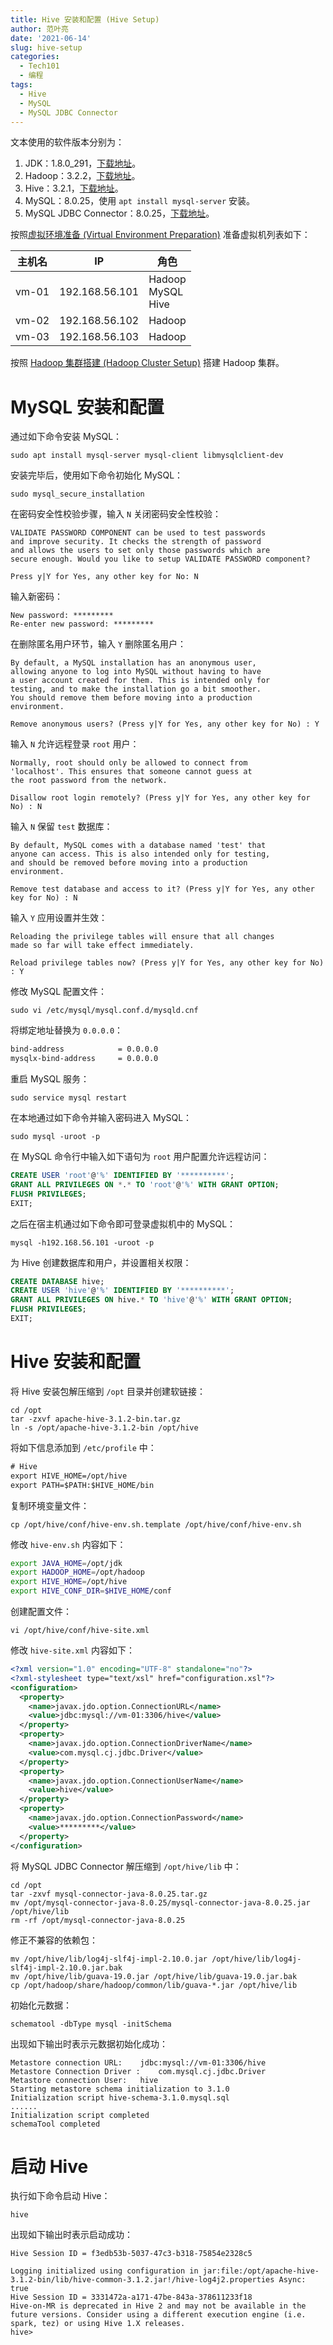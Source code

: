 ```yaml
---
title: Hive 安装和配置 (Hive Setup)
author: 范叶亮
date: '2021-06-14'
slug: hive-setup
categories:
  - Tech101
  - 编程
tags:
  - Hive
  - MySQL
  - MySQL JDBC Connector
---
```


文本使用的软件版本分别为：

1. JDK：1.8.0_291，[下载地址](https://www.oracle.com/cn/java/technologies/javase/javase-jdk8-downloads.html)。
2. Hadoop：3.2.2，[下载地址](https://hadoop.apache.org/releases.html)。
3. Hive：3.2.1，[下载地址](https://hive.apache.org/downloads.html)。
4. MySQL：8.0.25，使用 `apt install mysql-server` 安装。
5. MySQL JDBC Connector：8.0.25，[下载地址](https://dev.mysql.com/downloads/connector/j/)。

按照[虚拟环境准备 (Virtual Environment Preparation)](/tech101/2021/06/virtual-env-preparation/) 准备虚拟机列表如下：

| 主机名 | IP             | 角色                      |
| ------ | -------------- | ------------------------- |
| vm-01  | 192.168.56.101 | Hadoop<br/>MySQL<br/>Hive |
| vm-02  | 192.168.56.102 | Hadoop                    |
| vm-03  | 192.168.56.103 | Hadoop                    |

按照 [Hadoop 集群搭建 (Hadoop Cluster Setup)](/tech101/2021/06/hadoop-cluster-setup/) 搭建 Hadoop 集群。

# MySQL 安装和配置

通过如下命令安装 MySQL：

```shell
sudo apt install mysql-server mysql-client libmysqlclient-dev
```

安装完毕后，使用如下命令初始化 MySQL：

```shell
sudo mysql_secure_installation
```

在密码安全性校验步骤，输入 `N` 关闭密码安全性校验：

```
VALIDATE PASSWORD COMPONENT can be used to test passwords
and improve security. It checks the strength of password
and allows the users to set only those passwords which are
secure enough. Would you like to setup VALIDATE PASSWORD component?

Press y|Y for Yes, any other key for No: N
```

输入新密码：

```
New password: *********
Re-enter new password: *********
```

在删除匿名用户环节，输入 `Y` 删除匿名用户：

```
By default, a MySQL installation has an anonymous user,
allowing anyone to log into MySQL without having to have
a user account created for them. This is intended only for
testing, and to make the installation go a bit smoother.
You should remove them before moving into a production
environment.

Remove anonymous users? (Press y|Y for Yes, any other key for No) : Y
```

输入 `N` 允许远程登录 `root` 用户：

```
Normally, root should only be allowed to connect from
'localhost'. This ensures that someone cannot guess at
the root password from the network.

Disallow root login remotely? (Press y|Y for Yes, any other key for No) : N
```

输入 `N` 保留 `test` 数据库：

```
By default, MySQL comes with a database named 'test' that
anyone can access. This is also intended only for testing,
and should be removed before moving into a production
environment.

Remove test database and access to it? (Press y|Y for Yes, any other key for No) : N
```

输入 `Y` 应用设置并生效：

```
Reloading the privilege tables will ensure that all changes
made so far will take effect immediately.

Reload privilege tables now? (Press y|Y for Yes, any other key for No) : Y
```

修改 MySQL 配置文件：

```shell
sudo vi /etc/mysql/mysql.conf.d/mysqld.cnf
```

将绑定地址替换为 `0.0.0.0`：

```txt
bind-address            = 0.0.0.0
mysqlx-bind-address     = 0.0.0.0
```

重启 MySQL 服务：

```shell
sudo service mysql restart
```

在本地通过如下命令并输入密码进入 MySQL：

```shell
sudo mysql -uroot -p
```

在 MySQL 命令行中输入如下语句为 `root` 用户配置允许远程访问：

```sql
CREATE USER 'root'@'%' IDENTIFIED BY '**********';
GRANT ALL PRIVILEGES ON *.* TO 'root'@'%' WITH GRANT OPTION;
FLUSH PRIVILEGES;
EXIT;
```

之后在宿主机通过如下命令即可登录虚拟机中的 MySQL：

```shell
mysql -h192.168.56.101 -uroot -p
```

为 Hive 创建数据库和用户，并设置相关权限：

```sql
CREATE DATABASE hive;
CREATE USER 'hive'@'%' IDENTIFIED BY '**********';
GRANT ALL PRIVILEGES ON hive.* TO 'hive'@'%' WITH GRANT OPTION;
FLUSH PRIVILEGES;
EXIT;
```

# Hive 安装和配置

将 Hive 安装包解压缩到 `/opt` 目录并创建软链接：

```shell
cd /opt
tar -zxvf apache-hive-3.1.2-bin.tar.gz
ln -s /opt/apache-hive-3.1.2-bin /opt/hive
```

将如下信息添加到 `/etc/profile` 中：

```txt
# Hive
export HIVE_HOME=/opt/hive
export PATH=$PATH:$HIVE_HOME/bin
```

复制环境变量文件：

```shell
cp /opt/hive/conf/hive-env.sh.template /opt/hive/conf/hive-env.sh
```

修改 `hive-env.sh` 内容如下：

```bash
export JAVA_HOME=/opt/jdk
export HADOOP_HOME=/opt/hadoop
export HIVE_HOME=/opt/hive
export HIVE_CONF_DIR=$HIVE_HOME/conf
```

创建配置文件：

```shell
vi /opt/hive/conf/hive-site.xml
```

修改 `hive-site.xml` 内容如下：

```xml
<?xml version="1.0" encoding="UTF-8" standalone="no"?>
<?xml-stylesheet type="text/xsl" href="configuration.xsl"?>
<configuration>
  <property>
    <name>javax.jdo.option.ConnectionURL</name>
    <value>jdbc:mysql://vm-01:3306/hive</value>
  </property>
  <property>
    <name>javax.jdo.option.ConnectionDriverName</name>
    <value>com.mysql.cj.jdbc.Driver</value>
  </property>
  <property>
    <name>javax.jdo.option.ConnectionUserName</name>
    <value>hive</value>
  </property>
  <property>
    <name>javax.jdo.option.ConnectionPassword</name>
    <value>*********</value>
  </property>
</configuration>
```

将 MySQL JDBC Connector 解压缩到 `/opt/hive/lib` 中：

```shell
cd /opt
tar -zxvf mysql-connector-java-8.0.25.tar.gz
mv /opt/mysql-connector-java-8.0.25/mysql-connector-java-8.0.25.jar /opt/hive/lib
rm -rf /opt/mysql-connector-java-8.0.25
```

修正不兼容的依赖包：

```shell
mv /opt/hive/lib/log4j-slf4j-impl-2.10.0.jar /opt/hive/lib/log4j-slf4j-impl-2.10.0.jar.bak
mv /opt/hive/lib/guava-19.0.jar /opt/hive/lib/guava-19.0.jar.bak
cp /opt/hadoop/share/hadoop/common/lib/guava-*.jar /opt/hive/lib
```

初始化元数据：

```shell
schematool -dbType mysql -initSchema
```

出现如下输出时表示元数据初始化成功：

```
Metastore connection URL:	 jdbc:mysql://vm-01:3306/hive
Metastore Connection Driver :	 com.mysql.cj.jdbc.Driver
Metastore connection User:	 hive
Starting metastore schema initialization to 3.1.0
Initialization script hive-schema-3.1.0.mysql.sql
......
Initialization script completed
schemaTool completed
```

# 启动 Hive

执行如下命令启动 Hive：

```shell
hive
```

出现如下输出时表示启动成功：

```
Hive Session ID = f3edb53b-5037-47c3-b318-75854e2328c5

Logging initialized using configuration in jar:file:/opt/apache-hive-3.1.2-bin/lib/hive-common-3.1.2.jar!/hive-log4j2.properties Async: true
Hive Session ID = 3331472a-a171-47be-843a-378611233f18
Hive-on-MR is deprecated in Hive 2 and may not be available in the future versions. Consider using a different execution engine (i.e. spark, tez) or using Hive 1.X releases.
hive>
```
